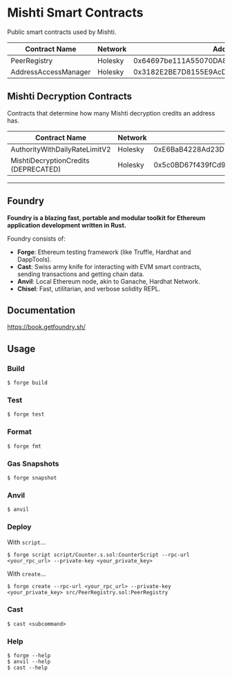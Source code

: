 # Mishti Smart Contracts

Public smart contracts used by Mishti.

| Contract Name | Network | Address | Owner |
| --- | --- | --- | --- |
| PeerRegistry | Holesky | 0x64697be111A55070DA832e39272F7a297079C452 | n/a |
| AddressAccessManager | Holesky | 0x3182E2BE7D8155E9AcDB599e39Fc3D48A400C094 | 0xb18399Ce7899278C1E2dcDe1dbd00FBAb0C970DF |

## Mishti Decryption Contracts

Contracts that determine how many Mishti decryption credits an address has.

| Contract Name | Network | Address | Owner |
| --- | --- | --- | --- |
| AuthorityWithDailyRateLimitV2 | Holesky | 0xE6BaB4228Ad23D59A1F1D69f1Cb14C2Ba29D91e9 | 0xb18399Ce7899278C1E2dcDe1dbd00FBAb0C970DF |
| MishtiDecryptionCredits (DEPRECATED) | Holesky | 0x5c0BD67f439fCd9D48D7033670e0eE1aF52F45c0 | 0xb18399Ce7899278C1E2dcDe1dbd00FBAb0C970DF |

<hr/>

## Foundry

**Foundry is a blazing fast, portable and modular toolkit for Ethereum application development written in Rust.**

Foundry consists of:

-   **Forge**: Ethereum testing framework (like Truffle, Hardhat and DappTools).
-   **Cast**: Swiss army knife for interacting with EVM smart contracts, sending transactions and getting chain data.
-   **Anvil**: Local Ethereum node, akin to Ganache, Hardhat Network.
-   **Chisel**: Fast, utilitarian, and verbose solidity REPL.

## Documentation

https://book.getfoundry.sh/

## Usage

### Build

```shell
$ forge build
```

### Test

```shell
$ forge test
```

### Format

```shell
$ forge fmt
```

### Gas Snapshots

```shell
$ forge snapshot
```

### Anvil

```shell
$ anvil
```

### Deploy

With `script`...

```shell
$ forge script script/Counter.s.sol:CounterScript --rpc-url <your_rpc_url> --private-key <your_private_key>
```

With `create`...

```shell
$ forge create --rpc-url <your_rpc_url> --private-key <your_private_key> src/PeerRegistry.sol:PeerRegistry
```

### Cast

```shell
$ cast <subcommand>
```

### Help

```shell
$ forge --help
$ anvil --help
$ cast --help
```
